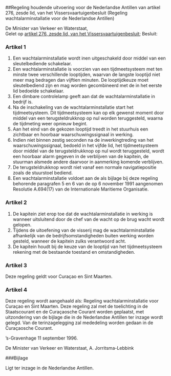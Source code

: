 <meta http-equiv='Content-Type' content='text/html; charset=utf-8' />

##Regeling houdende uitvoering voor de Nederlandse Antillen van artikel 276, zesde lid, van het Vissersvaartuigenbesluit (Regeling wachtalarminstallatie voor de Nederlandse Antillen)

De Minister van Verkeer en Waterstaat,  
Gelet op [artikel 276, zesde lid, van het Vissersvaartuigenbesluit](../../../../../../../../KB/vissersvaartuigenbesluit/BWBR0004607/README.md);
Besluit:    

### Artikel  1  

1. Een wachtalarminstallatie wordt inen uitgeschakeld door middel van een sleutelbediende schakelaar. 
2. Een wachtalarminstallatie is voorzien van een tijdmeetsysteem met ten minste twee verschillende looptijden, waarvan de langste looptijd niet meer mag bedragen dan vijftien minuten. De looptijdkeuze moet sleutelbediend zijn en mag worden gecombineerd met de in het eerste lid bedoelde schakelaar. 
3. Een dimbare controlelamp geeft aan dat de wachtalarminstallatie in bedrijf is. 
4. Na de inschakeling van de wachtalarminstallatie start het tijdmeetsysteem. Dit tijdmeetsysteem kan op elk gewenst moment door middel van een terugsteldrukknop op nul worden teruggesteld, waarna de tijdmeting weer opnieuw begint. 
5. Aan het eind van de gekozen looptijd treedt in het stuurhuis een zichtbaar en hoorbaar waarschuwingssignaal in werking.
6. Indien niet binnen zestig seconden na de inwerkingtreding van het waarschuwingssignaal, bedoeld in het vijfde lid, het tijdmeetsysteem door middel van de terugsteldrukknop op nul wordt teruggesteld, wordt een hoorbaar alarm gegeven in de verblijven van de kapitein, de stuurman alsmede andere daarvoor in aanmerking komende verblijven. 
7. De terugsteldrukknop wordt niet vanaf een normale navigatiepositie zoals de stuurstoel bediend. 
8. Een wachtalarminstallatie voldoet aan de als bijlage bij deze regeling behorende paragrafen 5 en 6 van de op 6 november 1991 aangenomen Resolutie A.694(17) van de Internationale Maritieme Organisatie. 

### Artikel  2  

1. De kapitein ziet erop toe dat de wachtalarminstallatie in werking is wanneer uitsluitend door de chef van de wacht op de brug wacht wordt gelopen. 
2. Tijdens de uitoefening van de visserij mag de wachtalarminstallatie afhankelijk van de bedrijfsomstandigheden buiten werking worden gesteld, wanneer de kapitein zulks verantwoord acht. 
3. De kapitein houdt bij de keuze van de looptijd van het tijdmeetsysteem rekening met de bestaande toestand en omstandigheden.

### Artikel  3  

Deze regeling geldt voor Curaçao en Sint Maarten.

### Artikel  4  

Deze regeling wordt aangehaald als: Regeling wachtalarminstallatie voor Curaçao en Sint Maarten.
Deze regeling zal met de toelichting in de Staatscourant en de Curaçaosche Courant worden geplaatst, met uitzondering van de bijlage die in de Nederlandse Antillen ter inzage wordt gelegd. Van de terinzagelegging zal mededeling worden gedaan in de Curaçaosche Courant.  

’s-Gravenhage
11 september 1996.

De 
Minister van Verkeer en Waterstaat,
A.  Jorritsma-Lebbink    

###Bijlage 

Ligt ter inzage in de Nederlandse Antillen.
